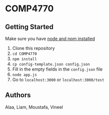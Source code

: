 # COMP4770

## Getting Started

Make sure you have [node and npm installed](https://nodejs.org)

1. Clone this repository
2. `cd COMP4770`
3. `npm install`
4. `cp config-template.json config.json`
5. Fill in the empty fields in the `config.json` file
6. `node app.js`
7. Go to `localhost:3000` or `localhost:3000/test`

## Authors

Alaa, Liam, Moustafa, Vineel
